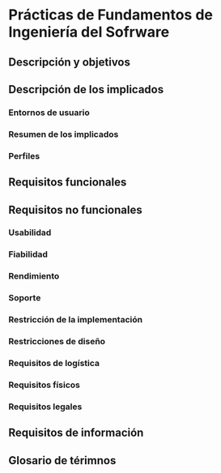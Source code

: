 # Prácticas de Fundamentos de Ingeniería del Sofrware


## Descripción y objetivos


## Descripción de los implicados

### Entornos de usuario
### Resumen de los implicados
### Perfiles


## Requisitos funcionales


## Requisitos no funcionales

### Usabilidad
### Fiabilidad
### Rendimiento
### Soporte
### Restricción de la implementación
### Restricciones de diseño
### Requisitos de logística
### Requisitos físicos
### Requisitos legales


## Requisitos de información


## Glosario de térimnos